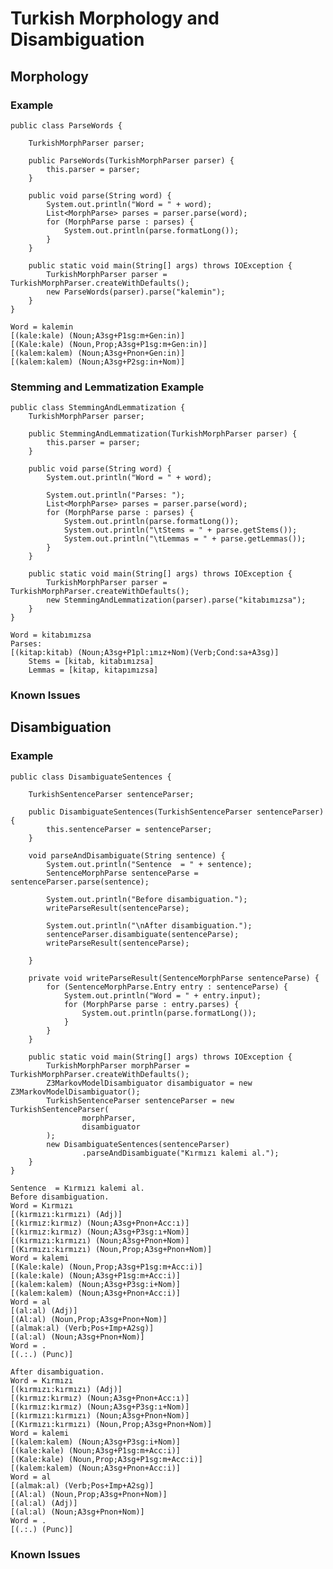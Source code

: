 Turkish Morphology and Disambiguation
============

## Morphology

### Example

    public class ParseWords {

        TurkishMorphParser parser;

        public ParseWords(TurkishMorphParser parser) {
            this.parser = parser;
        }

        public void parse(String word) {
            System.out.println("Word = " + word);
            List<MorphParse> parses = parser.parse(word);
            for (MorphParse parse : parses) {
                System.out.println(parse.formatLong());
            }
        }

        public static void main(String[] args) throws IOException {
            TurkishMorphParser parser = TurkishMorphParser.createWithDefaults();
            new ParseWords(parser).parse("kalemin");
        }
    }

    Word = kalemin
    [(kale:kale) (Noun;A3sg+P1sg:m+Gen:in)]
    [(Kale:kale) (Noun,Prop;A3sg+P1sg:m+Gen:in)]
    [(kalem:kalem) (Noun;A3sg+Pnon+Gen:in)]
    [(kalem:kalem) (Noun;A3sg+P2sg:in+Nom)]

### Stemming and Lemmatization Example

    public class StemmingAndLemmatization {
        TurkishMorphParser parser;

        public StemmingAndLemmatization(TurkishMorphParser parser) {
            this.parser = parser;
        }

        public void parse(String word) {
            System.out.println("Word = " + word);

            System.out.println("Parses: ");
            List<MorphParse> parses = parser.parse(word);
            for (MorphParse parse : parses) {
                System.out.println(parse.formatLong());
                System.out.println("\tStems = " + parse.getStems());
                System.out.println("\tLemmas = " + parse.getLemmas());
            }
        }

        public static void main(String[] args) throws IOException {
            TurkishMorphParser parser = TurkishMorphParser.createWithDefaults();
            new StemmingAndLemmatization(parser).parse("kitabımızsa");
        }
    }

    Word = kitabımızsa
    Parses:
    [(kitap:kitab) (Noun;A3sg+P1pl:ımız+Nom)(Verb;Cond:sa+A3sg)]
        Stems = [kitab, kitabımızsa]
        Lemmas = [kitap, kitapımızsa]

### Known Issues

## Disambiguation

### Example

    public class DisambiguateSentences {

        TurkishSentenceParser sentenceParser;

        public DisambiguateSentences(TurkishSentenceParser sentenceParser) {
            this.sentenceParser = sentenceParser;
        }

        void parseAndDisambiguate(String sentence) {
            System.out.println("Sentence  = " + sentence);
            SentenceMorphParse sentenceParse = sentenceParser.parse(sentence);

            System.out.println("Before disambiguation.");
            writeParseResult(sentenceParse);

            System.out.println("\nAfter disambiguation.");
            sentenceParser.disambiguate(sentenceParse);
            writeParseResult(sentenceParse);

        }

        private void writeParseResult(SentenceMorphParse sentenceParse) {
            for (SentenceMorphParse.Entry entry : sentenceParse) {
                System.out.println("Word = " + entry.input);
                for (MorphParse parse : entry.parses) {
                    System.out.println(parse.formatLong());
                }
            }
        }

        public static void main(String[] args) throws IOException {
            TurkishMorphParser morphParser = TurkishMorphParser.createWithDefaults();
            Z3MarkovModelDisambiguator disambiguator = new Z3MarkovModelDisambiguator();
            TurkishSentenceParser sentenceParser = new TurkishSentenceParser(
                    morphParser,
                    disambiguator
            );
            new DisambiguateSentences(sentenceParser)
                    .parseAndDisambiguate("Kırmızı kalemi al.");
        }
    }

    Sentence  = Kırmızı kalemi al.
    Before disambiguation.
    Word = Kırmızı
    [(kırmızı:kırmızı) (Adj)]
    [(kırmız:kırmız) (Noun;A3sg+Pnon+Acc:ı)]
    [(kırmız:kırmız) (Noun;A3sg+P3sg:ı+Nom)]
    [(kırmızı:kırmızı) (Noun;A3sg+Pnon+Nom)]
    [(Kırmızı:kırmızı) (Noun,Prop;A3sg+Pnon+Nom)]
    Word = kalemi
    [(Kale:kale) (Noun,Prop;A3sg+P1sg:m+Acc:i)]
    [(kale:kale) (Noun;A3sg+P1sg:m+Acc:i)]
    [(kalem:kalem) (Noun;A3sg+P3sg:i+Nom)]
    [(kalem:kalem) (Noun;A3sg+Pnon+Acc:i)]
    Word = al
    [(al:al) (Adj)]
    [(Al:al) (Noun,Prop;A3sg+Pnon+Nom)]
    [(almak:al) (Verb;Pos+Imp+A2sg)]
    [(al:al) (Noun;A3sg+Pnon+Nom)]
    Word = .
    [(.:.) (Punc)]

    After disambiguation.
    Word = Kırmızı
    [(kırmızı:kırmızı) (Adj)]
    [(kırmız:kırmız) (Noun;A3sg+Pnon+Acc:ı)]
    [(kırmız:kırmız) (Noun;A3sg+P3sg:ı+Nom)]
    [(kırmızı:kırmızı) (Noun;A3sg+Pnon+Nom)]
    [(Kırmızı:kırmızı) (Noun,Prop;A3sg+Pnon+Nom)]
    Word = kalemi
    [(kalem:kalem) (Noun;A3sg+P3sg:i+Nom)]
    [(kale:kale) (Noun;A3sg+P1sg:m+Acc:i)]
    [(Kale:kale) (Noun,Prop;A3sg+P1sg:m+Acc:i)]
    [(kalem:kalem) (Noun;A3sg+Pnon+Acc:i)]
    Word = al
    [(almak:al) (Verb;Pos+Imp+A2sg)]
    [(Al:al) (Noun,Prop;A3sg+Pnon+Nom)]
    [(al:al) (Adj)]
    [(al:al) (Noun;A3sg+Pnon+Nom)]
    Word = .
    [(.:.) (Punc)]

### Known Issues


